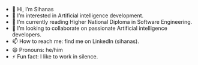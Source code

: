 - 👋 Hi, I’m Sihanas
- 👀 I’m interested in Artificial intelligence development.
- 🌱 I’m currently reading Higher National Diploma in Software Engineering.
- 💞️ I’m looking to collaborate on passionate Artificial intelligence developers.
- 📫 How to reach me: find me on LinkedIn (sihanas).
- 😄 Pronouns: he/him 
- ⚡ Fun fact: I like to work in silence.

<!---
sihanas-mn/sihanas-mn is a ✨ special ✨ repository because its `README.md` (this file) appears on your GitHub profile.
You can click the Preview link to take a look at your changes.
--->
